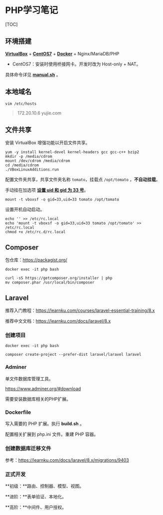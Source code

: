 # PHP学习笔记

[TOC]

## 环境搭建

[**VirtualBox**](https://www.virtualbox.org/) + [**CentOS7**](http://ftp.tsukuba.wide.ad.jp/Linux/centos/7.9.2009/isos/x86_64/) + [**Docker**](https://docs.docker.jp/engine/installation/linux/docker-ce/centos.html) + Nginx/MariaDB/PHP

- CentOS7：安装时使用桥接网卡。开发时改为 Host-only + NAT。

具体命令详见 [**manual.sh**](manual.sh) 。



## 本地域名

```shell
vim /etc/hosts
```

> 172.20.10.6 yujie.com



## 文件共享

安装 VirtualBox 增强功能以开启文件共享。

```shell
yum -y install kernel-devel kernel-headers gcc gcc-c++ bzip2
mkdir -p /media/cdrom
mount /dev/cdrom /media/cdrom
cd /media/cdrom
./VBoxLinuxAdditions.run
```

配置文件夹共享，共享文件夹名称 `tomato`，挂载点 `/opt/tomato` ，**不自动挂载**。

手动挂在加选项 [**设置 uid 和 gid 为 33 号**](https://superuser.com/questions/320415/mount-device-with-specific-user-rights)。

```shell
mount -t vboxsf -o gid=33,uid=33 tomato /opt/tomato
```

设置开机自动启动。

```shell
echo '' >> /etc/rc.local 
echo 'mount -t vboxsf -o gid=33,uid=33 tomato /opt/tomato' >> /etc/rc.local 
chmod +x /etc/rc.d/rc.local
```



## Composer

包仓库：https://packagist.org/

```shell
docker exec -it php bash
```

```shell
curl -sS https://getcomposer.org/installer | php
mv composer.phar /usr/local/bin/composer
```



## Laravel

推荐入门教程：https://learnku.com/courses/laravel-essential-training/8.x

推荐中文文档：https://learnku.com/docs/laravel/8.x



### 创建项目

```shell
docker exec -it php bash
```

```shell
composer create-project --prefer-dist laravel/laravel laravel
```



### Adminer

单文件数据库管理工具。

https://www.adminer.org/#download

需要安装数据库相关的PHP扩展。



### Dockerfile

写入需要的 PHP 扩展。执行 **build.sh** 。

配置相关扩展到 php.ini 文件。重建 PHP 容器。



### 创建数据库迁移文件

参考：https://learnku.com/docs/laravel/8.x/migrations/9403



### 正式开发

**初级：**路由、控制器、模型、视图。

**进阶：**表单验证、本地化。

**高阶：**中间件、用户授权。


